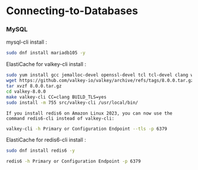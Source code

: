 # Connecting-to-Databases

### MySQL 

mysql-cli install :   
```sh
sudo dnf install mariadb105 -y
```
  
ElastiCache for valkey-cli install :  
```sh
sudo yum install gcc jemalloc-devel openssl-devel tcl tcl-devel clang wget
wget https://github.com/valkey-io/valkey/archive/refs/tags/8.0.0.tar.gz
tar xvzf 8.0.0.tar.gz
cd valkey-8.0.0
make valkey-cli CC=clang BUILD_TLS=yes
sudo install -m 755 src/valkey-cli /usr/local/bin/
```

`If you install redis6 on Amazon Linux 2023, you can now use the command redis6-cli instead of valkey-cli:`
```sh
valkey-cli -h Primary or Configuration Endpoint --tls -p 6379
```

ElastiCache for redis6-cli install :  
```sh
sudo dnf install redis6 -y
```

```sh
redis6 -h Primary or Configuration Endpoint -p 6379
```
